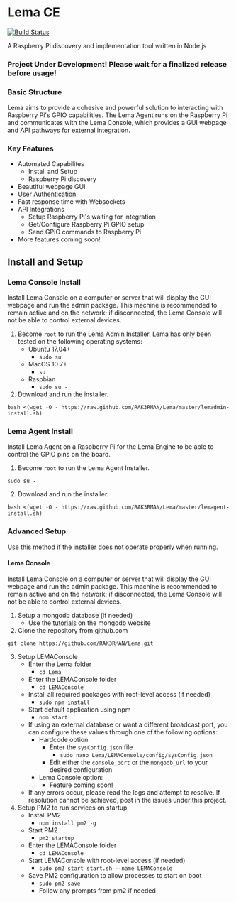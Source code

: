 # Lema CE
[![Build Status](https://travis-ci.org/RAK3RMAN/Lema.svg?branch=master)](https://travis-ci.org/RAK3RMAN/Lema)

A Raspberry Pi discovery and implementation tool written in Node.js

### Project Under Development! Please wait for a finalized release before usage!

### Basic Structure
Lema aims to provide a cohesive and powerful solution to interacting with Raspberry Pi's GPIO capabilities. The Lema Agent runs on the Raspberry Pi and communicates with the Lema Console, which provides a GUI webpage and API pathways for external integration.

### Key Features
- Automated Capabilites
	- Install and Setup
	- Raspberry Pi discovery
- Beautiful webpage GUI
- User Authentication
- Fast response time with Websockets
- API Integrations
	- Setup Raspberry Pi's waiting for integration
	- Get/Configure Raspberry Pi GPIO setup
	- Send GPIO commands to Raspberry Pi
- More features coming soon!

## Install and Setup
### Lema Console Install
Install Lema Console on a computer or server that will display the GUI webpage and run the admin package. This machine is recommended to remain active and on the network; if disconnected, the Lema Console will not be able to control external devices.
1. Become `root` to run the Lema Admin Installer. Lema has only been tested on the following operating systems:
    - Ubuntu 17.04+
        - `sudo su`
    - MacOS 10.7+
        - `su`
    - Raspbian
        - `sudo su -`
2. Download and run the installer.
```
bash <(wget -O - https://raw.github.com/RAK3RMAN/Lema/master/lemadmin-install.sh)
```

### Lema Agent Install
Install Lema Agent on a Raspberry Pi for the Lema Engine to be able to control the GPIO pins on the board. 
1. Become `root` to run the Lema Agent Installer. 
```
sudo su -
```
2. Download and run the installer.
```
bash <(wget -O - https://raw.github.com/RAK3RMAN/Lema/master/lemagent-install.sh)
```

### Advanced Setup
Use this method if the installer does not operate properly when running.
#### Lema Console
Install Lema Console on a computer or server that will display the GUI webpage and run the admin package. This machine is recommended to remain active and on the network; if disconnected, the Lema Console will not be able to control external devices.
1. Setup a mongodb database (if needed)
    - Use the [tutorials](https://docs.mongodb.com/manual/installation/#tutorials) on the mongodb website
2. Clone the repository from github.com
```
git clone https://github.com/RAK3RMAN/Lema.git
```
3. Setup LEMAConsole
    - Enter the Lema folder
        - `cd Lema`
    - Enter the LEMAConsole folder
        - `cd LEMAConsole`
    - Install all required packages with root-level access (if needed)
        - `sudo npm install`    
    - Start default application using npm
        - `npm start`
    - If using an external database or want a different broadcast port, you can configure these values through one of the following options:
        - Hardcode option:
            - Enter the `sysConfig.json` file
                - `sudo nano Lema/LEMAConsole/config/sysConfig.json`
            - Edit either the `console_port` or the `mongodb_url` to your desired configuration
        - Lema Console option:
            - Feature coming soon!
    - If any errors occur, please read the logs and attempt to resolve. If resolution cannot be achieved, post in the issues under this project. 
4. Setup PM2 to run services on startup
    - Install PM2
        - `npm install pm2 -g`
    - Start PM2
        - `pm2 startup`
    - Enter the LEMAConsole folder
        - `cd LEMAConsole`
    - Start LEMAConsole with root-level access (if needed)
        - `sudo pm2 start start.sh --name LEMAConsole` 
    - Save PM2 configuration to allow processes to start on boot
        - `sudo pm2 save`
        - Follow any prompts from pm2 if needed
